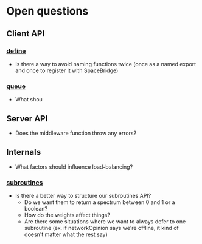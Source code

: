 # Open questions

## Client API

### [define](./client-signature.md#define)
* Is there a way to avoid naming functions twice (once as a named export and once to register it with SpaceBridge)

### [queue](./client-signature.md#queue)
* What shou


## Server API
* Does the middleware function throw any errors?

## Internals
* What factors should influence load-balancing?

### [subroutines](./internals.md#subroutines)
* Is there a better way to structure our subroutines API? 
  - Do we want them to return a spectrum between 0 and 1 or a boolean? 
  - How do the weights affect things?
  - Are there some situations where we want to always defer to one subroutine (ex. if networkOpinion says we're offline, it kind of doesn't matter what the rest say)
